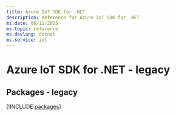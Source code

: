 ```yaml
---
title: Azure IoT SDK for .NET
description: Reference for Azure IoT SDK for .NET
ms.date: 06/11/2025
ms.topic: reference
ms.devlang: dotnet
ms.service: iot
---
```

# Azure IoT SDK for .NET - legacy
## Packages - legacy
[!INCLUDE [packages](iot-index.md)]